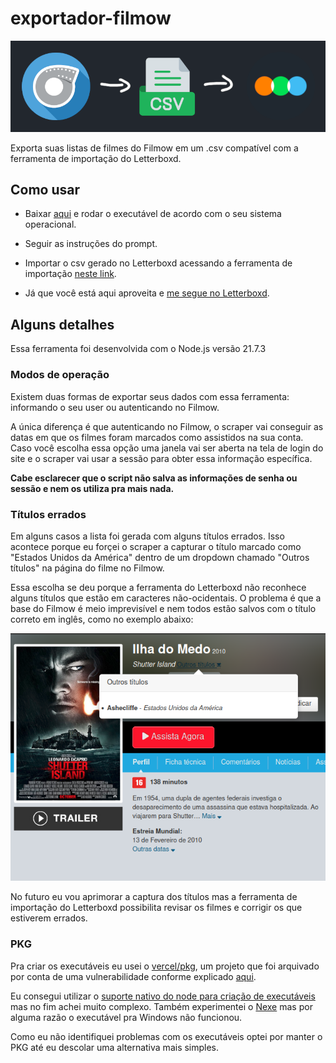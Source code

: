 # exportador-filmow

![banner](./images/banner.png)

Exporta suas listas de filmes do Filmow em um .csv compatível com a ferramenta de importação do Letterboxd.

## Como usar

- Baixar [aqui](/dist/) e rodar o executável de acordo com o seu sistema operacional.

- Seguir as instruções do prompt.

- Importar o csv gerado no Letterboxd acessando a ferramenta de importação [neste link](https://letterboxd.com/import/).

- Já que você está aqui aproveita e [me segue no Letterboxd](https://letterboxd.com/edemarinho/).

## Alguns detalhes

Essa ferramenta foi desenvolvida com o Node.js versão 21.7.3

### Modos de operação

Existem duas formas de exportar seus dados com essa ferramenta: informando o seu user ou autenticando no Filmow.

A única diferença é que autenticando no Filmow, o scraper vai conseguir as datas em que os filmes foram marcados como assistidos na sua conta. Caso você escolha essa opção uma janela vai ser aberta na tela de login do site e o scraper vai usar a sessão para obter essa informação específica.

**Cabe esclarecer que o script não salva as informações de senha ou sessão e nem os utiliza pra mais nada.**

### Títulos errados

Em alguns casos a lista foi gerada com alguns títulos errados. 
Isso acontece porque eu forçei o scraper a capturar o título marcado como "Estados Unidos da América" dentro de um dropdown chamado "Outros títulos" na página do filme no Filmow.

Essa escolha se deu porque a ferramenta do Letterboxd não reconhece alguns títulos que estão em caracteres não-ocidentais. O problema é que a base do Filmow é meio imprevisível e nem todos estão salvos com o título correto em inglês, como no exemplo abaixo:

![wrong-title](./images/wrong-title.png)

No futuro eu vou aprimorar a captura dos títulos mas a ferramenta de importação do Letterboxd possibilita revisar os filmes e corrigir os que estiverem errados.

### PKG

Pra criar os executáveis eu usei o [vercel/pkg](https://github.com/vercel/pkg), um projeto que foi arquivado por conta de uma vulnerabilidade conforme explicado [aqui](https://github.com/vercel/pkg/security/advisories/GHSA-22r3-9w55-cj54).

Eu consegui utilizar o [suporte nativo do node para criação de executáveis](https://nodejs.org/api/single-executable-applications.html) mas no fim achei muito complexo. Também experimentei o [Nexe](https://github.com/nexe/nexe/releases) mas por alguma razão o executável pra Windows não funcionou.

Como eu não identifiquei problemas com os executáveis optei por manter o PKG até eu descolar uma alternativa mais simples.
